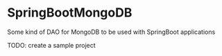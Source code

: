 # SpringBootMongoDB
Some kind of DAO for MongoDB to be used with SpringBoot applications

TODO: create a sample project
